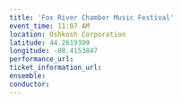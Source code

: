 ```yaml
---
title: 'Fox River Chamber Music Festival'
event_time: 11:07 AM
location: Oshkosh Corporation
latitude: 44.2619309
longitude: -88.4153847
performance_url: 
ticket_information_url: 
ensemble: 
conductor: 
---
```

